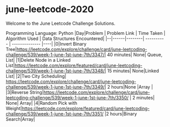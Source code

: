 # june-leetcode-2020

Welcome to the June Leetcode Challenge Solutions.

Programming Language: Python
|Day|Problem | Problem Link | Time Taken | Algorithm Used | Data Structures Encountered|
|--|------|--------| ---------- | -------------- |----|
|0|Invert Binary Tree|https://leetcode.com/explore/challenge/card/june-leetcoding-challenge/539/week-1-june-1st-june-7th/3347/| 40 minutes| None| Queue, List|
|1|Delete Node in a Linked List|https://leetcode.com/explore/featured/card/june-leetcoding-challenge/539/week-1-june-1st-june-7th/3348/| 15 minutes| None|Linked List| 
|2|Two City Scheduling| https://leetcode.com/explore/challenge/card/june-leetcoding-challenge/539/week-1-june-1st-june-7th/3349/| 2 hours|None |Array |
|3|Reverse String|https://leetcode.com/explore/challenge/card/june-leetcoding-challenge/539/week-1-june-1st-june-7th/3350/ | 2 minutes| None| Array|
|4|Random Pick with Weight|https://leetcode.com/explore/featured/card/june-leetcoding-challenge/539/week-1-june-1st-june-7th/3351/ |2 hours|Binary Search|Array|
